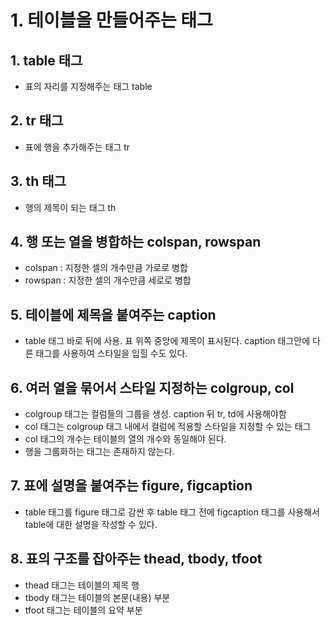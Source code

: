 # 1. 테이블을 만들어주는 태그
## 1. table 태그
- 표의 자리를 지정해주는 태그 table

## 2. tr 태그
- 표에 행을 추가해주는 태그 tr

## 3. th 태그
- 행의 제목이 되는 태그 th

## 4. 행 또는 열을 병합하는 colspan, rowspan
- colspan : 지정한 셀의 개수만큼 가로로 병합
- rowspan : 지정한 셀의 개수만큼 세로로 병합

## 5. 테이블에 제목을 붙여주는 caption
- table 태그 바로 뒤에 사용. 표 위쪽 중앙에 제목이 표시된다.
caption 태그안에 다른 태그를 사용하여 스타일을 입힐 수도 있다.

## 6. 여러 열을 묶어서 스타일 지정하는 colgroup, col
- colgroup 태그는 컬럼들의 그룹을 생성. caption 뒤 tr, td에 사용해야함
- col 태그는 colgroup 태그 내에서 컬럼에 적용할 스타일을 지정할 수 있는 태그
- col 태그의 개수는 테이블의 열의 개수와 동일해야 된다.
- 행을 그룹화하는 태그는 존재하지 않는다.

## 7. 표에 설명을 붙여주는 figure, figcaption
- table 태그를 figure 태그로 감싼 후 table 태그 전에 figcaption 태그를 사용해서 
  table에 대한 설명을 작성할 수 있다.

## 8. 표의 구조를 잡아주는 thead, tbody, tfoot
- thead 태그는 테이블의 제목 행
- tbody 태그는 테이블의 본문(내용) 부분
- tfoot 태그는 테이블의 요약 부분